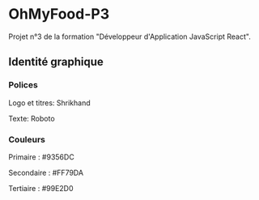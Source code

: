 # OhMyFood-P3
Projet n°3 de la formation "Développeur d'Application JavaScript React".

<h2>Identité graphique</h2>
  
  <h3>Polices</h3>

<p>Logo et titres: Shrikhand</p>
<p>Texte: Roboto</p>
  
<h3>Couleurs</h3>

<p>Primaire : #9356DC </p>
<p>Secondaire : #FF79DA </p>
<p>Tertiaire : #99E2D0</p>


